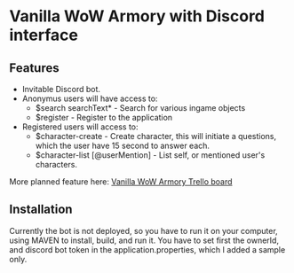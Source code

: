# Vanilla WoW Armory with Discord interface

## Features
- Invitable Discord bot.
- Anonymus users will have access to:
  - $search searchText*             - Search for various ingame objects
  - $register                       - Register to the application
- Registered users will access to:
  - $character-create               - Create character, this will initiate a questions, which the user have 15 second to answer each.
  - $character-list [@userMention]  - List self, or mentioned user's characters.

More planned feature here: [Vanilla WoW Armory Trello board](https://trello.com/b/sDiDwVVN/vanilla-wow-armory)

## Installation
Currently the bot is not deployed, so you have to run it on your computer, using MAVEN to install, build, and run it.
You have to set first the ownerId, and discord bot token in the application.properties, which I added a sample only.
